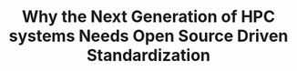 ---
categories:
- bkk19
description: The HPC segment is in the process of transforming from grid architectures
  to private and hybrid cloud infrastructures. Driven by advanced computing technologies
  commonly found in big data analytics, AI/Machine learning and edge computing, the
  modern HPC infrastructure requires new design approaches that rely on having a choice
  of multiple hardware architectures, availability of accelerators/GPGPUs and presence
  of high performance interconnects to deliver highly scalable applications.<br><br><br>Learn
  how providing a common foundation across all major computing architectures minimizes
  the impact of hardware decisions on user workloads and applications, and helps customers
  run with maximum performance in critical HPC environments.<br><br>
image:
  featured: 'true'
  path: /assets/images/featured-images/bkk19/BKK19-206.png
session_attendee_num: '4'
session_id: BKK19-206
session_room: 'Keynote Room (World Ballroom BC) '
session_slot:
  end_time: '2019-04-02 09:25:00'
  start_time: '2019-04-02 09:00:00'
session_speakers:
- speaker_bio: Yan Fisher is an evangelist in the Emerging Technologies team at Red
    Hat where he extend his expertise in enterprise computing to emerging areas that
    Red Hat is exploring. With a passion for solutions-oriented and technical marketing
    Yan applies his domain knowledge and business experience to bring together partners
    emerging technology strategies and customer perspectives into a single field of
    view.
  speaker_company: Red Hat
  speaker_image: /assets/images/speakers/bkk19/yan-fisher.jpg
  speaker_location: Greater Boston Area
  speaker_name: Yan Fisher
  speaker_position: EVANGELIST, EMERGING TECHNOLOGIES
  speaker_username: yfisher
session_track: HPC
tag: session
tags:
- Open Source Development
title: Why the Next Generation of HPC systems Needs Open Source Driven Standardization
---